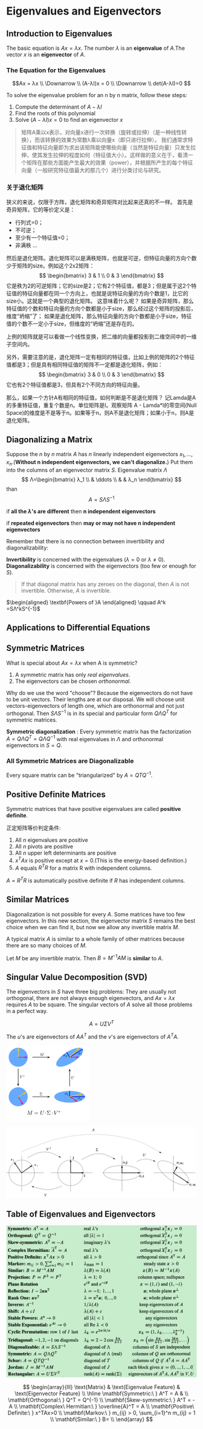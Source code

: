 # Eigenvalues and Eigenvectors

## Introduction to Eigenvalues

The basic equation is $Ax = λx$. The number $λ$ is an **eigenvalue** of $A$.The vector $x$ is an **eigenvector** of $A$.

### The Equation for the Eigenvalues

$$Ax = λx \\
\Downarrow \\
(A-λI)x = 0 \\
\Downarrow \\
det(A-λI)=0
$$

To solve the eigenvalue problem for an n by n matrix, follow these steps:

1. Compute the determinant of $A-λI$
2. Find the roots of this polynomial
3. Solve $(A-λI)x=0$ to find an eigenvector $x$

> 矩阵A乘以x表示，对向量x进行一次转换（旋转或拉伸）（是一种线性转换），而该转换的效果为常数λ乘以向量x（即只进行拉伸）。
我们通常求特征值和特征向量即为求出该矩阵能使哪些向量（当然是特征向量）只发生拉伸，使其发生拉伸的程度如何（特征值大小）。这样做的意义在于，看清一个矩阵在那些方面能产生最大的效果（power），并根据所产生的每个特征向量（一般研究特征值最大的那几个）进行分类讨论与研究。

### 关于退化矩阵

狭义的来说，仅限于方阵，退化矩阵和奇异矩阵对比起来还真的不一样。
首先是奇异矩阵，它的等价定义是：
- 行列式=0；
- 不可逆；
- 至少有一个特征值=0；
- 非满秩 ...

然后是退化矩阵。退化矩阵可以是满秩矩阵，也就是可逆，但特征向量的方向个数少于矩阵的size。例如这个2x2矩阵：
$$
\begin{bmatrix} 3 & 1 \\ 0 & 3 \end{bmatrix}
$$
它是秩为2的可逆矩阵；它的size是2；它有2个特征值，都是3；但是属于这2个特征值的特征向量都在同一个方向上，也就是说特征向量的方向个数是1，比它的size小。这就是一个典型的退化矩阵。
这意味着什么呢？
如果是奇异矩阵，那么特征值的个数和特征向量的方向个数都是小于size，那么经过这个矩阵的投影后，维度“坍缩”了；
如果是退化矩阵，那么特征向量的方向个数都是小于size，特征值的个数不一定小于size，但维度的“坍缩”还是存在的。

上例的矩阵就是可以看做一个线性变换，把二维的向量都投影到二维空间中的一维子空间内。

另外，需要注意的是，退化矩阵一定有相同的特征值，比如上例的矩阵的2个特征值都是3；但是具有相同特征值的矩阵不一定都是退化矩阵，例如：
$$
\begin{bmatrix} 3 & 0 \\ 0 & 3 \end{bmatrix}
$$
它也有2个特征值都是3，但具有2个不同方向的特征向量。

那么，如果一个方针A有相同的特征值，如何判断是不是退化矩阵？
记Lamda是A的多重特征值，重复个数是n。单位矩阵是I。观察矩阵  A - Lamda*I的零空间(Null Space)的维度是不是等于n。如果等于n，则A不是退化矩阵；如果小于n，则A是退化矩阵。

## Diagonalizing a Matrix

Suppose the $n$ by $n$ matrix $A$ has $n$ linearly independent eigenvectors $x_1,\ldots,x_n$.(**Without n independent eigenvectors, we can't diagonalize.**) Put them into the columns of an eigenvector matrix $S$. Eigenvalue matrix $Λ$
$$
Λ=\begin{bmatrix} λ_1 \\   & \ddots \\ & & λ_n \end{bmatrix}
$$
than
$$A=SΛS^{-1}$$

if **all the $λ$'s are different** then **n independent eigenvectors**

if **repeated eigenvectors** then **may or may not have n independent eigenvectors**

Remember that there is no connection between invertibility and diagonalizability:

**Invertibility** is concerned with the eigenvalues ($λ = 0$ or $λ \neq 0$).
**Diagonalizability** is concerned with the eigenvectors (too few or enough for $S$).

>If that diagonal matrix has any zeroes on the diagonal, then $A$ is not invertible. Otherwise, $A$ is invertible.

 $\begin{aligned} \textbf{Powers of }A \end{aligned} \qquad A^k =SΛ^kS^{-1}$

## Applications to Differential Equations

## Symmetric Matrices

What is special about $Ax = λx$ when A is symmetric?

1. A symmetric matrix has only *real eigenvalues*.
2. The eigenvectors can be chosen *orthonormal*.

Why do we use the word "choose"? Because the eigenvectors do not have to be unit vectors. Their lengths are at our disposal. We will choose unit vectors-eigenvectors of length one, which are orthonormal and not just orthogonal. Then $SΛS^{-1}$ is in its special and particular form $QΛQ^T$ for symmetric matrices.

**Symmetric diagonalization** : Every symmetric matrix has the factorization $A=QΛQ^T=QΛQ^{-1}$ with real eigenvalues in $Λ$ and orthonormal eigenvectors in $S=Q$.

### All Symmetric Matrices are Diagonalizable

Every square matrix can be "triangularized" by $A = QTQ^{-1}$.

## Positive Definite Matrices

Symmetric matrices that have positive eigenvalues are called **positive definite**.

正定矩阵等价判定条件:

1. All $n$ eigenvalues are positive
2. All $n$ pivots are positive
3. All $n$ upper left determinants are positive
4. $x^TAx$ is positive except at $x=0$.(This is the energy-based definition.)
5. $A$ equals $R^TR$ for a matrix R with independent columns.

$A = R^TR$ is automatically positive definite if $R$ has independent columns.

## Similar Matrices

Diagonalization is not possible for every $A$. Some matrices have too few eigenvectors. In this new section, the eigenvector matrix $S$ remains the best choice when we can find it, but now we allow any invertible matrix $M$.

A typical matrix $A$ is similar to a whole family of other matrices because there are so many choices of $M$.

Let $M$ be any invertible matrix. Then $B = M^{-1}AM$ is **similar** to $A$.

## Singular Value Decomposition (SVD)

The eigenvectors in $S$ have three big problems: They are usually not orthogonal, there are not always enough eigenvectors, and $Ax = λx$ requires $A$ to be square. The singular vectors of $A$ solve all those problems in a perfect way.

$$A = UΣV^T$$

The $u$'s are eigenvectors of $AA^T$ and the $v$'s are eigenvectors of $A^TA$.

![](assets/6-EigenvaluesandEigenvectors-d3419.png)

![](assets/6-EigenvaluesandEigenvectors-c7d74.png)


## Table of Eigenvalues and Eigenvectors

![](assets/6-EigenvaluesandEigenvectors-6e76e.png)

$$
\begin{array}{lll}
\text{Matrix} & \text{Eigenvalue Feature} & \text{Eigenvector Feature} \\
\hline
\mathbf{Symmetric:\ } A^T = A & \\
\mathbf{Orthogonal:\ } Q^T = Q^{-1} \\
\mathbf{Skew-symmetric:\ } A^T = -A \\
\mathbf{Complex\ Hermitian:\ } \overline{A}^T = A \\
\mathbf{Positive\ Definite:\ } x^TAx>0 \\
\mathbf{Markov:\ } m_{ij} > 0, \sum_{i=1}^n m_{ij} = 1 \\
\mathbf{Similar:\ } B= \\
\end{array}
$$

